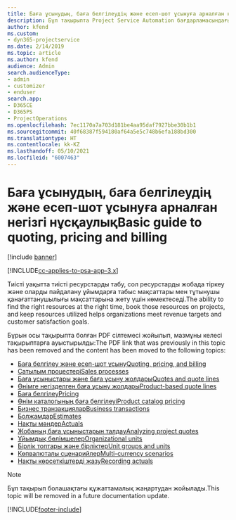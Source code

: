 ```yaml
---
title: Баға ұсынудың, баға белгілеудің және есеп-шот ұсынуға арналған негізгі нұсқаулық
description: Бұл тақырыпта Project Service Automation бағдарламасындағы негізгі баға ұсыну, баға белгілеу және шот ұсыну туралы ақпарат берілген.
author: kfend
ms.custom:
- dyn365-projectservice
ms.date: 2/14/2019
ms.topic: article
ms.author: kfend
audience: Admin
search.audienceType:
- admin
- customizer
- enduser
search.app:
- D365CE
- D365PS
- ProjectOperations
ms.openlocfilehash: 7ec1170a7a703d181be4aa95daf7927bbe30b1b1
ms.sourcegitcommit: 40f68387f594180af64a5e5c748b6efa188bd300
ms.translationtype: HT
ms.contentlocale: kk-KZ
ms.lasthandoff: 05/10/2021
ms.locfileid: "6007463"
---
```

# <a name="basic-guide-to-quoting-pricing-and-billing"></a><span data-ttu-id="2b4a2-103">Баға ұсынудың, баға белгілеудің және есеп-шот ұсынуға арналған негізгі нұсқаулық</span><span class="sxs-lookup"><span data-stu-id="2b4a2-103">Basic guide to quoting, pricing and billing</span></span>

[!include [banner](../../includes/psa-now-project-operations.md)]

[!INCLUDE[cc-applies-to-psa-app-3.x](../../includes/cc-applies-to-psa-app-3x.md)]

<span data-ttu-id="2b4a2-104">Тиісті уақытта тиісті ресурстарды табу, сол ресурстарды жобада тіркеу және оларды пайдалану ұйымдарға табыс мақсаттары мен тұтынушы қанағаттанушылығы мақсаттарына жету үшін көмектеседі.</span><span class="sxs-lookup"><span data-stu-id="2b4a2-104">The ability to find the right resources at the right time, book those resources on projects, and keep resources utilized helps organizations meet revenue targets and customer satisfaction goals.</span></span> 

<span data-ttu-id="2b4a2-105">Бұрын осы тақырыпта болған PDF сілтемесі жойылып, мазмұны келесі тақырыптарға ауыстырылды:</span><span class="sxs-lookup"><span data-stu-id="2b4a2-105">The PDF link that was previously in this topic has been removed and the content has been moved to the following topics:</span></span>

- [<span data-ttu-id="2b4a2-106">Баға белгілеу және есеп-шот ұсыну</span><span class="sxs-lookup"><span data-stu-id="2b4a2-106">Quoting, pricing, and billing</span></span>](../quote-bill-price.md)
- [<span data-ttu-id="2b4a2-107">Сатылым процестері</span><span class="sxs-lookup"><span data-stu-id="2b4a2-107">Sales processes</span></span>](../basic-sales-process.md)
- [<span data-ttu-id="2b4a2-108">Баға ұсыныстары және баға ұсыну жолдары</span><span class="sxs-lookup"><span data-stu-id="2b4a2-108">Quotes and quote lines</span></span>](../basic-quote-lines.md)
- [<span data-ttu-id="2b4a2-109">Өнімге негізделген баға ұсыну жолдары</span><span class="sxs-lookup"><span data-stu-id="2b4a2-109">Product-based quote lines</span></span>](../product-based-quote-lines.md)
- [<span data-ttu-id="2b4a2-110">Баға белгілеу</span><span class="sxs-lookup"><span data-stu-id="2b4a2-110">Pricing</span></span>](../basic-pricing.md)
- [<span data-ttu-id="2b4a2-111">Өнім каталогының баға белгілеуі</span><span class="sxs-lookup"><span data-stu-id="2b4a2-111">Product catalog pricing</span></span>](../product-catalog-pricing.md)
- [<span data-ttu-id="2b4a2-112">Бизнес транзакциялар</span><span class="sxs-lookup"><span data-stu-id="2b4a2-112">Business transactions</span></span>](../basic-business-transactions.md)
- [<span data-ttu-id="2b4a2-113">Болжамдар</span><span class="sxs-lookup"><span data-stu-id="2b4a2-113">Estimates</span></span>](../estimates.md)
- [<span data-ttu-id="2b4a2-114">Нақты мәндер</span><span class="sxs-lookup"><span data-stu-id="2b4a2-114">Actuals</span></span>](../actuals.md)
- [<span data-ttu-id="2b4a2-115">Жобаның баға ұсыныстарын талдау</span><span class="sxs-lookup"><span data-stu-id="2b4a2-115">Analyzing project quotes</span></span>](../basic-analyzing-quotes.md)
- [<span data-ttu-id="2b4a2-116">Ұйымдық бөлімшелер</span><span class="sxs-lookup"><span data-stu-id="2b4a2-116">Organizational units</span></span>](../advanced-organizational.md)
- [<span data-ttu-id="2b4a2-117">Бірлік топтары және бірліктер</span><span class="sxs-lookup"><span data-stu-id="2b4a2-117">Unit groups and units</span></span>](../advanced-units.md)
- [<span data-ttu-id="2b4a2-118">Көпвалюталы сценарийлер</span><span class="sxs-lookup"><span data-stu-id="2b4a2-118">Multi-currency scenarios</span></span>](../advanced-currency.md)
- [<span data-ttu-id="2b4a2-119">Нақты көрсеткіштерді жазу</span><span class="sxs-lookup"><span data-stu-id="2b4a2-119">Recording actuals</span></span>](../advanced-actuals.md)

> [!NOTE]
> <span data-ttu-id="2b4a2-120">Бұл тақырып болашақтағы құжаттамалық жаңартудан жойылады.</span><span class="sxs-lookup"><span data-stu-id="2b4a2-120">This topic will be removed in a future documentation update.</span></span> 


[!INCLUDE[footer-include](../../includes/footer-banner.md)]